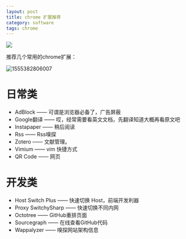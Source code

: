 ```yaml
---
layout: post
title: chrome 扩展推荐
category: software
tags: chrome
---
```

![](https://cdn.kelu.org/blog/tags/chrome.jpg)

推荐几个常用的chrome扩展：

![1555382806007](https://cdn.kelu.org/blog/2019/04/1555382806007.jpg)

# 日常类

* AdBlock —— 可谓是浏览器必备了，广告屏蔽
* Google翻译 —— 哎，经常需要看英文文档，先翻译知道大概再看原文吧
* Instapaper —— 稍后阅读
* Rss —— Rss嗅探
* Zotero —— 文献管理。
* Vimium —— vim 快捷方式
* QR Code —— 网页

# 开发类

* Host Switch Plus —— 快速切换 Host，前端开发利器
* Proxy SwitchySharp —— 快速切换不同内网
* Octotree —— GitHub重排页面
* Sourcegraph —— 在线查看GitHub代码
* Wappalyzer —— 嗅探网站架构信息